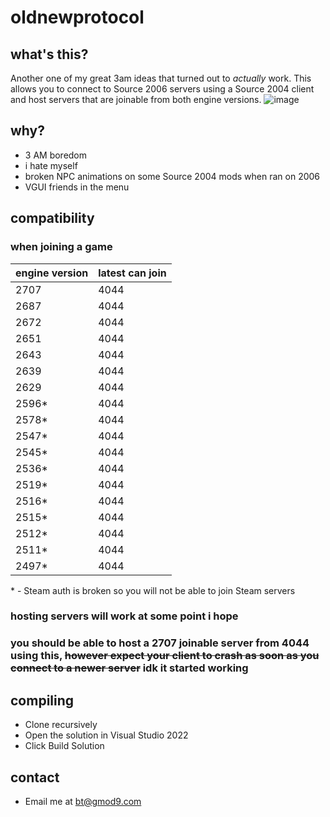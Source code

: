 # oldnewprotocol

## what's this?

Another one of my great 3am ideas that turned out to *actually* work. This allows you to connect to Source 2006 servers using a Source 2004 client and host servers that are joinable from both engine versions.
![image](https://github.com/caatge/oldnewprotocol/assets/99887872/4d30dd8c-bb0c-4934-8f03-0f3d76a3ab0f)

## why?
* 3 AM boredom
* i hate myself
* broken NPC animations on some Source 2004 mods when ran on 2006
* VGUI friends in the menu

## compatibility

### when joining a game

| engine version | latest can join |
| - | - |
| 2707 | 4044 |
| 2687 | 4044 |
| 2672 | 4044 |
| 2651 | 4044 |
| 2643 | 4044 |
| 2639 | 4044 |
| 2629 | 4044 |
| 2596* | 4044 |
| 2578* | 4044 |
| 2547* | 4044 |
| 2545* | 4044 |
| 2536* | 4044 |
| 2519* | 4044 |
| 2516* | 4044 |
| 2515* | 4044 |
| 2512* | 4044 |
| 2511* | 4044 |
| 2497* | 4044 |

\* - Steam auth is broken so you will not be able to join Steam servers

### hosting servers will work at some point i hope
### you should be able to host a 2707 joinable server from 4044 using this, ~~however expect your client to crash as soon as you connect to a newer server~~ idk it started working

## compiling

* Clone recursively
* Open the solution in Visual Studio 2022
* Click Build Solution

## contact

- Email me at bt@gmod9.com

